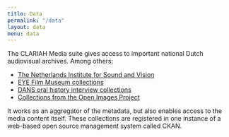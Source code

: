 ```yaml
---
title: Data
permalink: "/data"
layout: data
menu: data
---
```


The CLARIAH Media suite gives access to important national Dutch audiovisual archives. Among others: 

* [The Netherlands Institute for Sound and Vision](https://mediasuitedata.clariah.nl/organization/netherlands-institute-for-sound-and-vision)
* [EYE Film Museum collections](https://mediasuitedata.clariah.nl/group/eye-film-institute-netherlands)
* [DANS oral history interview collections](https://mediasuitedata.clariah.nl/dataset/dans-oral-history)
* [Collections from the Open Images Project](https://mediasuitedata.clariah.nl/group/open-images-project)

It works as an aggregator of the metadata, but also enables access to the media content itself. These collections are registered in one instance of a web-based open source management system called CKAN.
